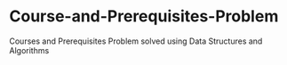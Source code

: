 # Course-and-Prerequisites-Problem
Courses and Prerequisites Problem solved using Data Structures and Algorithms
